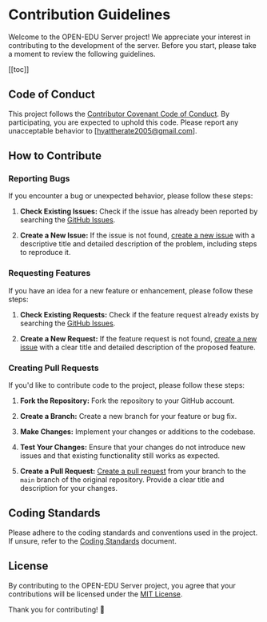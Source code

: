 # Contribution Guidelines

Welcome to the OPEN-EDU Server project! We appreciate your interest in contributing to the development of the server. Before you start, please take a moment to review the following guidelines.

[[toc]]

## Code of Conduct

This project follows the [Contributor Covenant Code of Conduct](/code_of_conduct.md). By participating, you are expected to uphold this code. Please report any unacceptable behavior to [hyattherate2005@gmail.com].

## How to Contribute

### Reporting Bugs

If you encounter a bug or unexpected behavior, please follow these steps:

1. **Check Existing Issues:**
   Check if the issue has already been reported by searching the [GitHub Issues](https://github.com/ai-res/server/issues).

2. **Create a New Issue:**
   If the issue is not found, [create a new issue](https://github.com/ai-res/server//issues/new) with a descriptive title and detailed description of the problem, including steps to reproduce it.

### Requesting Features

If you have an idea for a new feature or enhancement, please follow these steps:

1. **Check Existing Requests:**
   Check if the feature request already exists by searching the [GitHub Issues](https://github.com/ai-res/server/issues).

2. **Create a New Request:**
   If the feature request is not found, [create a new issue](https://github.com/ai-res/server/issues/new) with a clear title and detailed description of the proposed feature.

### Creating Pull Requests

If you'd like to contribute code to the project, please follow these steps:

1. **Fork the Repository:**
   Fork the repository to your GitHub account.

2. **Create a Branch:**
   Create a new branch for your feature or bug fix.

3. **Make Changes:**
   Implement your changes or additions to the codebase.

4. **Test Your Changes:**
   Ensure that your changes do not introduce new issues and that existing functionality still works as expected.

5. **Create a Pull Request:**
   [Create a pull request](https://github.com/ai-res/server/compare) from your branch to the `main` branch of the original repository. Provide a clear title and description for your changes.

## Coding Standards

Please adhere to the coding standards and conventions used in the project. If unsure, refer to the [Coding Standards](CODING_STANDARDS.md) document.

## License

By contributing to the OPEN-EDU Server project, you agree that your contributions will be licensed under the [MIT License](LICENSE).

Thank you for contributing! 🚀
